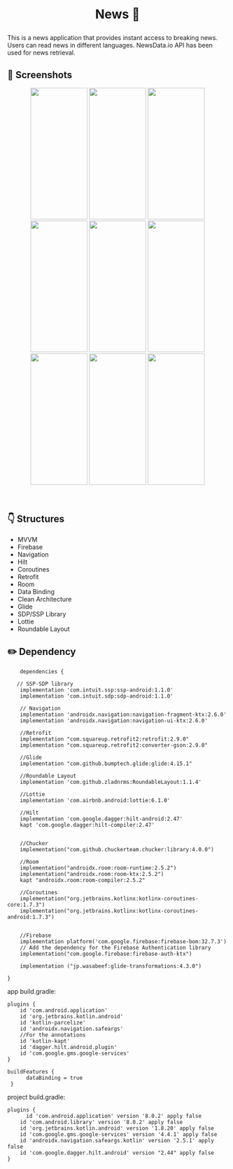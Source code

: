 # <p align="center"> News 📰 </p>

This is a news application that provides instant access to breaking news. Users can read news in different languages. NewsData.io API has been used for news retrieval.

<!-- Screenshots -->
## 📸 Screenshots
<p align="center">
  <img src="https://github.com/selincengiz41/news/assets/60012262/d21fc5ff-d5fd-430e-9be2-a6351f3020c5" width="130" height="300"/> 
  <img src="https://github.com/selincengiz41/news/assets/60012262/ee50b50d-4b6a-40ab-a35b-6b8dc5de5688" width="130" height="300"/> 
  <img src="https://github.com/selincengiz41/news/assets/60012262/4c4f4755-96d6-4ee4-b173-8f939d4e84b0" width="130" height="300"/>
  <img src="https://github.com/selincengiz41/news/assets/60012262/f7cd1021-ea83-4ec6-bea7-bd2a333d57be" width="130" height="300"/>
  <img src="https://github.com/selincengiz41/news/assets/60012262/8e2aa80c-bfc3-4560-b96b-a10e0c3ed391" width="130" height="300"/>
  <img src="https://github.com/selincengiz41/news/assets/60012262/cd303a94-d36a-49f7-bc6d-79c2523e9f66" width="130" height="300"/>
  <img src="https://github.com/selincengiz41/news/assets/60012262/446946d2-11d4-4084-a42b-9344ffb3fb2a" width="130" height="300"/>
  <img src="https://github.com/selincengiz41/news/assets/60012262/0e324953-0a47-40c8-9caa-38e4b0abd299" width="130" height="300"/>
  <img src="https://github.com/selincengiz41/news/assets/60012262/014eed8d-e5c9-4bf4-8867-7668d22dca3f" width="130" height="300"/>
  


</p>


<br>

## :point_down: Structures 
- MVVM
- Firebase 
- Navigation
- Hilt
- Coroutines
- Retrofit
- Room 
- Data Binding 
- Clean Architecture
- Glide
- SDP/SSP Library
- Lottie
- Roundable Layout


## :pencil2: Dependency
```
    dependencies {

   // SSP-SDP library
    implementation 'com.intuit.ssp:ssp-android:1.1.0'
    implementation 'com.intuit.sdp:sdp-android:1.1.0'

    // Navigation
    implementation 'androidx.navigation:navigation-fragment-ktx:2.6.0'
    implementation 'androidx.navigation:navigation-ui-ktx:2.6.0'

    //Retrofit
    implementation "com.squareup.retrofit2:retrofit:2.9.0"
    implementation "com.squareup.retrofit2:converter-gson:2.9.0"

    //Glide
    implementation "com.github.bumptech.glide:glide:4.15.1"

    //Roundable Layout
    implementation 'com.github.zladnrms:RoundableLayout:1.1.4'

    //Lottie
    implementation 'com.airbnb.android:lottie:6.1.0'

    //Hilt
    implementation 'com.google.dagger:hilt-android:2.47'
    kapt 'com.google.dagger:hilt-compiler:2.47'


    //Chucker
    implementation("com.github.chuckerteam.chucker:library:4.0.0")

    //Room
    implementation("androidx.room:room-runtime:2.5.2")
    implementation("androidx.room:room-ktx:2.5.2")
    kapt "androidx.room:room-compiler:2.5.2"

    //Coroutines
    implementation("org.jetbrains.kotlinx:kotlinx-coroutines-core:1.7.3")
    implementation("org.jetbrains.kotlinx:kotlinx-coroutines-android:1.7.3")


    //Firebase
    implementation platform('com.google.firebase:firebase-bom:32.7.3')
    // Add the dependency for the Firebase Authentication library
    implementation("com.google.firebase:firebase-auth-ktx")

    implementation ("jp.wasabeef:glide-transformations:4.3.0")

}
```

app build.gradle:

```
plugins {
    id 'com.android.application'
    id 'org.jetbrains.kotlin.android'
    id 'kotlin-parcelize'
    id 'androidx.navigation.safeargs'
    //For the annotations
    id 'kotlin-kapt'
    id 'dagger.hilt.android.plugin'
    id 'com.google.gms.google-services'
}

buildFeatures {
      dataBinding = true
 }
```
project build.gradle:

```
plugins {
      id 'com.android.application' version '8.0.2' apply false
    id 'com.android.library' version '8.0.2' apply false
    id 'org.jetbrains.kotlin.android' version '1.8.20' apply false
    id 'com.google.gms.google-services' version '4.4.1' apply false
    id 'androidx.navigation.safeargs.kotlin' version '2.5.1' apply false
    id 'com.google.dagger.hilt.android' version "2.44" apply false
}
```
